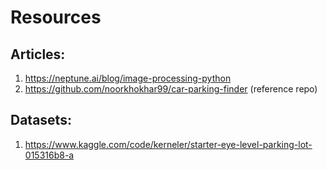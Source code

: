 # Resources

## Articles:
1. https://neptune.ai/blog/image-processing-python
2. https://github.com/noorkhokhar99/car-parking-finder (reference repo)

## Datasets:
1. https://www.kaggle.com/code/kerneler/starter-eye-level-parking-lot-015316b8-a
